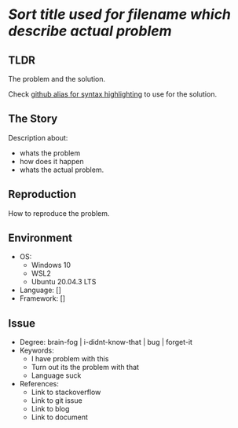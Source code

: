 # *Sort title used for filename which describe actual problem*


## TLDR

The problem and the solution.

Check [github alias for syntax highlighting](https://github.com/github/linguist/blob/master/lib/linguist/languages.yml)
to use for the solution.


## The Story

Description about:
- whats the problem
- how does it happen
- whats the actual problem.


## Reproduction

How to reproduce the problem.

## Environment
- OS:
    - Windows 10
    - WSL2
    - Ubuntu 20.04.3 LTS
- Language: []
- Framework: []


## Issue
- Degree: brain-fog | i-didnt-know-that | bug | forget-it
- Keywords:
    - I have problem with this
    - Turn out its the problem with that
    - Language suck
- References:
    - Link to stackoverflow
    - Link to git issue
    - Link to blog
    - Link to document
